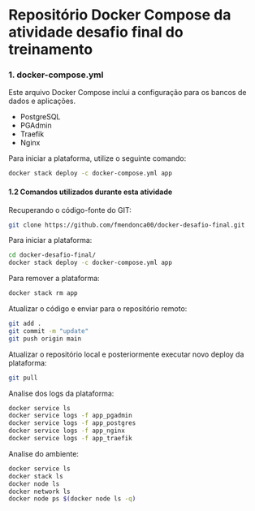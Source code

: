 # Repositório Docker Compose da atividade desafio final do treinamento

### 1. docker-compose.yml

Este arquivo Docker Compose inclui a configuração para os bancos de dados e aplicações.

- PostgreSQL
- PGAdmin
- Traefik
- Nginx

Para iniciar a plataforma, utilize o seguinte comando:

```bash
docker stack deploy -c docker-compose.yml app
```

#### 1.2 Comandos utilizados durante esta atividade

Recuperando o código-fonte do GIT:

```bash
git clone https://github.com/fmendonca00/docker-desafio-final.git
```

Para iniciar a plataforma:

```bash
cd docker-desafio-final/
docker stack deploy -c docker-compose.yml app
```

Para remover a plataforma:

```bash
docker stack rm app
```

Atualizar o código e enviar para o repositório remoto:

```bash
git add .
git commit -m "update"
git push origin main
```

Atualizar o repositório local e posteriormente executar novo deploy da plataforma:

```bash
git pull
```

Analise dos logs da plataforma:

```bash
docker service ls
docker service logs -f app_pgadmin
docker service logs -f app_postgres
docker service logs -f app_nginx
docker service logs -f app_traefik
```

Analise do ambiente:

```bash
docker service ls
docker stack ls
docker node ls
docker network ls
docker node ps $(docker node ls -q)
```
